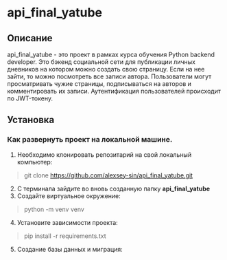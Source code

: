 # api_final_yatube
## Описание
api_final_yatube - это проект в рамках курса обучения Python backend developer.
Это бэкенд социальной сети для публикации личных дневников на котором можно создать свою страницу. Если на нее зайти, то можно посмотреть все записи автора.
Пользователи могут просматривать чужие страницы, подписываться на авторов и комментировать их записи. 
Аутентификация пользователей происходит по JWT-токену.

## Установка
### Как развернуть проект на локальной машине.
1. Необходимо клонировать репозитарий на свой локальный компьютер:
> git clone https://github.com/alexsey-sin/api_final_yatube.git
2. С терминала зайдите во вновь созданную папку **api_final_yatube**
3. Создайте виртуальное окружение:
> python -m venv venv
4. Установите зависимости проекта:
> pip install -r requirements.txt
5. Создание базы данных и миграция:
> 
